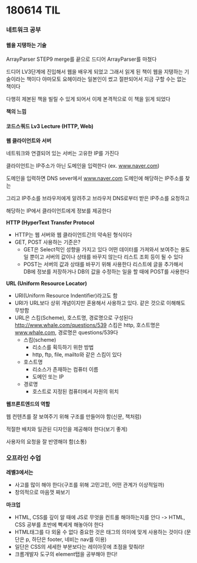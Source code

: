 # 180614 TIL

### 네트워크 공부

#### 웹을 지탱하는 기술

ArrayParser STEP9 merge를 끝으로 드디어 ArrayParser를 마쳤다

드디어 LV3단계에 진입해서 웹을 배우게 되었고 그래서 읽게 된 책이 웹을 지탱하는 기술이라는 책이다 야마모토 요헤이라는 일본인이 썼고 절판되어서 지금 구할 수는 없는 책이다

다행히 제본된 책을 빌릴 수 있게 되어서 이제 본격적으로 이 책을 읽게 되었다

**책의 느낌**



#### 코드스쿼드 Lv3 Lecture (HTTP, Web)

**웹 클라이언트와 서버**

네트워크와 연결되어 있는 서버는 고유한 IP를 가진다

클라이언트는 IP주소가 아닌 도메인을 입력한다 (ex. www.naver.com)

도메인을 입력하면 DNS sever에서  www.naver.com  도메인에 해당하는 IP주소를 찾는

그리고 IP주소를 브라우저에게 알려주고 브라우저 DNS로부터 받은 IP주소를 요청하고

해당하는 IP에서 클라이언트에게 정보를 제공한다



**HTTP (HyperText Transfer Protocol**

- HTTP는 웹 서버와 웹 클라이언트간의 약속된 형식이다
- GET, POST 사용하는 기준은?
  - GET은 Select적인 성향을 가지고 있다
    어떤 데이터를 가져와서 보여주는 용도일 뿐이고 서버의 값이나 상태를 바꾸지 않는다 리스트 조회 등이 될 수 있다
  - POST는 서버의 값과 상태를 바꾸기 위해 사용한다
    리스트에 글을 추가해서 DB에 정보를 저장하거나 DB의 값을 수정하는 일을 할 때에 POST를 사용한다

**URL (Uniform Resource Locator)**

- URI(Uniform Resource Indentifier)라고도 함
- URI가 URL보다 상위 개념이지만 혼용해서 사용하고 있다. 같은 것으로 이해해도 무방함
- URL은 스킴(Scheme), 호스트명, 경로명으로 구성된다
  http://www.whale.com/questions/539
  스킴은 http, 호스트명은 www.whale.com, 경로명은 questions/539다
  - 스킴(scheme)
    - 리소스를 획득하기 위한 방법
    - http, ftp, file, mailto와 같은 스킴이 있다
  - 호스트명
    - 리소스가 존재하는 컴퓨터 이름
    - 도메인 또는 IP
  - 경로명
    - 호스트로 지정된 컴퓨터에서 자원의 위치



**웹프론트엔드의 역할**

웹 컨텐츠를 잘 보여주기 위해 구조를 만들어야 함(신문, 책처럼)

적절한 배치와 일관된 디자인을 제공해야 한다(보기 좋게)

사용자의 요청을 잘 반영해야 함(소통)



### 오프라인 수업

**레벨3에서는**

- 사고를 많이 해야 한다(구조를 위해 고민고민, 어떤 관계가 이상적일까)
- 창의적으로 마음껏 짜보기

**마크업**

- HTML, CSS를 깊이 알 때에 JS로 무엇을 컨트롤 해야하는지를 안다
  -> HTML, CSS 공부를 초반에 빡세게 해놓아야 한다
- HTML태그를 다 외울 수 없다 중요한 것은 태그의 의미에 맞게 사용하는 것이다
  (문단은 p, 하단은 footer, 네비는 nav를 이용)
- 일단은 CSS의 세세한 부분보다는 레이아웃에 초점을 맞춰라!
- 크롬개발자 도구의 element탭을 공부해야 한다!
